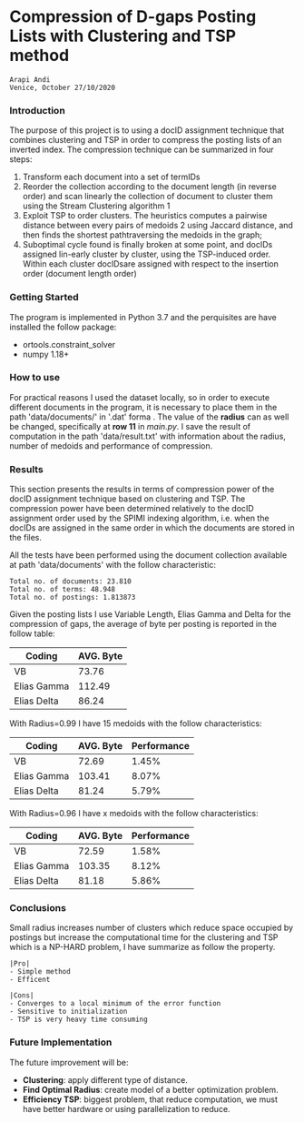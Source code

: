 # Compression of D-gaps Posting Lists with Clustering and TSP method

```
Arapi Andi
Venice, October 27/10/2020
```

### Introduction
The purpose of this project is to using a docID assignment technique that combines 
clustering and TSP in order to compress the posting lists of an inverted index. The compression technique can be 
summarized in four steps:
1.  Transform each document into a set of termIDs
2.  Reorder the collection according to the document length 
(in reverse order) and scan linearly  the  collection  of  document  to  cluster  them  using  the  Stream  Clustering
algorithm 1
3.  Exploit TSP to order clusters. The heuristics computes a pairwise distance between every pairs of medoids 2 using
 Jaccard distance, and then finds the shortest pathtraversing the medoids in the graph;
4.  Suboptimal cycle found is finally broken at some point, and docIDs assigned lin-early cluster by cluster, using the
  TSP-induced order.  Within each cluster docIDsare assigned with respect to the insertion order (document length order)


### Getting Started
The program is implemented in Python 3.7 and the perquisites are have installed the follow package:

* ortools.constraint\_solver
* numpy 1.18+


### How to use
For practical reasons I used the dataset locally, so in order to execute different documents in the program,
it is necessary to place them in the path 'data/documents/' in '.dat' forma . The value of the **radius** can
as well be changed, specifically at **row 11** in _main.py_. I save the result of computation in the path 'data/result.txt'
 with information about the radius, number of medoids and performance of compression.

### Results
This section presents the results in terms of compression power of the docID
assignment technique based on clustering and TSP. The compression power
have been determined relatively to the docID assignment order used by the
SPIMI indexing algorithm, i.e. when the docIDs are assigned in the same order
in which the documents are stored in the files. 

All the tests have been performed using the document collection available at path 'data/documents' with the follow characteristic:
```
Total no. of documents: 23.810
Total no. of terms: 48.948
Total no. of postings: 1.813873
```

 
Given the posting lists I use  Variable Length, Elias Gamma and Delta for the compression of gaps, the average of byte 
per posting is reported in the follow table: 


|Coding |AVG. Byte|
|-----|--------|
|VB |73.76|
|Elias Gamma |112.49|
|Elias Delta |86.24|

With Radius=0.99 I have 15 medoids with the follow characteristics:

|Coding |AVG. Byte|Performance|
|-----|--------|--------------|
|VB |72.69|1.45%|
|Elias Gamma |103.41|8.07%|
|Elias Delta | 81.24| 5.79%|

With Radius=0.96 I have x medoids with the follow characteristics:

|Coding |AVG. Byte|Performance|
|-----|--------|--------------|
|VB |72.59| 1.58% |
|Elias Gamma |103.35 | 8.12% |
|Elias Delta | 81.18 | 5.86% |

### Conclusions

Small radius increases number of clusters which reduce space occupied by postings but increase the computational time for the clustering and TSP which is a 
NP-HARD problem, I have summarize as follow the property. 

```
|Pro|
- Simple method
- Efficent
```
```
|Cons|
- Converges to a local minimum of the error function
- Sensitive to initialization
- TSP is very heavy time consuming
```

### Future Implementation

The future improvement will be:

* **Clustering**: apply different type of distance.
* **Find Optimal Radius**: create model of a better optimization problem.
* **Efficiency TSP**: biggest problem, that reduce computation, we must have better
hardware or using parallelization to reduce.

